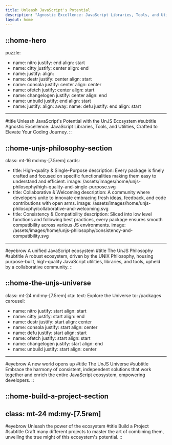 ```yaml
---
title: Unleash JavaScript's Potential
description: "Agnostic Excellence: JavaScript Libraries, Tools, and Utilities, Crafted to Elevate Your Coding Journey."
layout: home
---
```


::home-hero
---
puzzle:
  - name: nitro
    justify: end
    align: start
  - name: citty
    justify: center
    align: end
  - name:
    justify:
    align:
  - name: destr
    justify: center
    align: start
  - name: consola
    justify: center
    align: center
  - name: ofetch
    justify: center
    align: start
  - name: changelogen
    justify: center
    align: end
  - name: unbuild
    justify: end
    align: start
  - name:
    justify:
    align:
away:
  name: defu
  justify: end
  align: start
---
#title
Unleash JavaScript's Potential with the UnJS Ecosystem
#subtitle
Agnostic Excellence: JavaScript Libraries, Tools, and Utilities, Crafted to Elevate Your Coding Journey.
::

::home-unjs-philosophy-section
---
class: mt-16 md:my-[7.5rem]
cards:
  - title: High-quality & Single-Purpose
    description: Every package is finely crafted and focused on specific functionalities making them easy to understand and efficient.
    image: /assets/images/home/unjs-philosophy/high-quality-and-single-purpose.svg
  - title: Collaborative & Welcoming
    description: A community where developers unite to innovate embracing fresh ideas, feedback, and code contributions with open arms.
    image: /assets/images/home/unjs-philosophy/collaborative-and-welcoming.svg
  - title: Consistency & Compatibility
    description: Sliced into low level functions and following best practices, every package ensures smooth compatibility across various JS environments.
    image: /assets/images/home/unjs-philosophy/consistency-and-compatibility.svg
---
#eyebrow
A unified JavaScript ecosystem
#title
The UnJS Philosophy
#subtitle
A robust ecosystem, driven by the UNIX Philosophy, housing purpose-built, high-quality JavaScript utilities, libraries, and tools, upheld by a collaborative community.
::

<!-- ::home-learn-the-basics-section
---
class: mt-24 md:my-[7.5rem]
---
#eyebrow
Develop a strong foundation
#title
Learn the basics
#subtitle
Embark on a journey through this vast ecosystem, unraveling the mysteries and unlocking the true potential of more than twenty amazing packages.
:: -->


::home-the-unjs-universe
---
class: mt-24 md:my-[7.5rem]
cta:
  text: Explore the Universe
  to: /packages
carousel:
  - name: nitro
    justify: start
    align: start
  - name: citty
    justify: start
    align: end
  - name: destr
    justify: start
    align: center
  - name: consola
    justify: start
    align: center
  - name: defu
    justify: start
    align: start
  - name: ofetch
    justify: start
    align: start
  - name: changelogen
    justify: start
    align: end
  - name: unbuild
    justify: start
    align: center
---
#eyebrow
A new world opens up
#title
The UnJS Universe
#subtitle
Embrace the harmony of consistent, independent solutions that work together and enrich the entire JavaScript ecosystem, empowering developers.
::

::home-build-a-project-section
---
class: mt-24 md:my-[7.5rem]
---
#eyebrow
Unleash the power of the ecosystem
#title
Build a Project
#subtitle
Craft many different projects to master the art of combining them, unveiling the true might of this ecosystem's potential.
::
